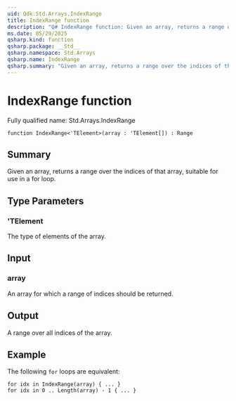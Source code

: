 ```yaml
---
uid: Qdk.Std.Arrays.IndexRange
title: IndexRange function
description: "Q# IndexRange function: Given an array, returns a range over the indices of that array, suitable for use in a for loop."
ms.date: 05/29/2025
qsharp.kind: function
qsharp.package: __Std__
qsharp.namespace: Std.Arrays
qsharp.name: IndexRange
qsharp.summary: "Given an array, returns a range over the indices of that array, suitable for use in a for loop."
---
```


# IndexRange function

Fully qualified name: Std.Arrays.IndexRange

```qsharp
function IndexRange<'TElement>(array : 'TElement[]) : Range
```

## Summary
Given an array, returns a range over the indices of that array, suitable
for use in a for loop.

## Type Parameters
### 'TElement
The type of elements of the array.

## Input
### array
An array for which a range of indices should be returned.

## Output
A range over all indices of the array.

## Example
The following `for` loops are equivalent:
```qsharp
for idx in IndexRange(array) { ... }
for idx in 0 .. Length(array) - 1 { ... }
```
